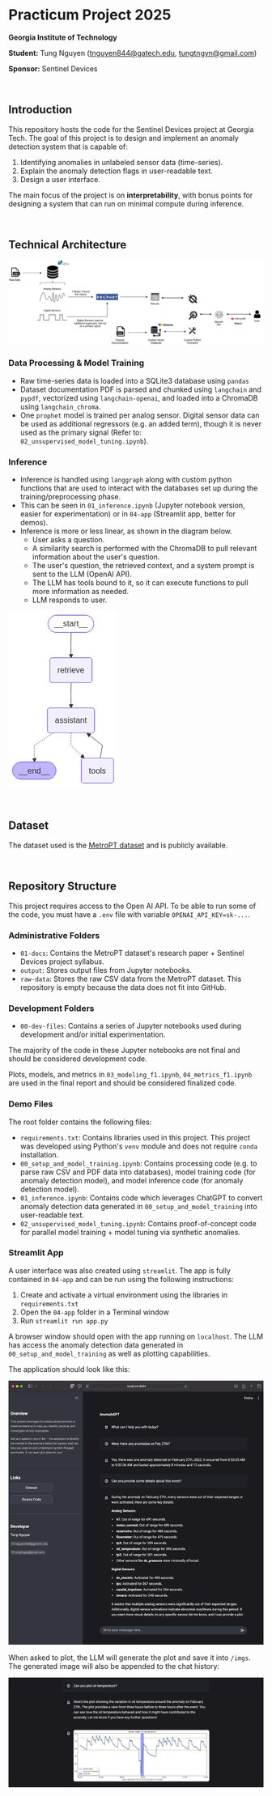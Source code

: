 # Practicum Project 2025
**Georgia Institute of Technology**

**Student:** Tung Nguyen (tnguyen844@gatech.edu, tungtngyn@gmail.com)

**Sponsor:** Sentinel Devices

<br>

## Introduction
This repository hosts the code for the Sentinel Devices project at Georgia Tech. The goal of this project is to design and implement an anomaly detection system that is capable of:

1. Identifying anomalies in unlabeled sensor data (time-series).
2. Explain the anomaly detection flags in user-readable text.
3. Design a user interface.

The main focus of the project is on **interpretability**, with bonus points for designing a system that can run on minimal compute during inference.

<br>

## Technical Architecture

![Technical Architecture Diagram](Diagram.jpg)

### Data Processing & Model Training
* Raw time-series data is loaded into a SQLite3 database using `pandas`
* Dataset documentation PDF is parsed and chunked using `langchain` and `pypdf`, vectorized using `langchain-openai`, and loaded into a ChromaDB using `langchain_chroma`.
* One `prophet` model is trained per analog sensor. Digital sensor data can be used as additional regressors (e.g. an added term), though it is never used as the primary signal (Refer to: `02_unsupervised_model_tuning.ipynb`).

### Inference
* Inference is handled using `langgraph` along with custom python functions that are used to interact with the databases set up during the training/preprocessing phase.
* This can be seen in `01_inference.ipynb` (Jupyter notebook version, easier for experimentation) or in `04-app` (Streamlit app, better for demos).
* Inference is more or less linear, as shown in the diagram below.
  * User asks a question.
  * A similarity search is performed with the ChromaDB to pull relevant information about the user's question.
  * The user's question, the retrieved context, and a system prompt is sent to the LLM (OpenAI API).
  * The LLM has tools bound to it, so it can execute functions to pull more information as needed.
  * LLM responds to user.

![Langgraph Diagram](Langgraph-Diagram.png)

<br>

## Dataset
The dataset used is the [MetroPT dataset](https://zenodo.org/records/6854240) and is publicly available.

<br>

## Repository Structure

This project requires access to the Open AI API. To be able to run some of the code, you must have a `.env` file with variable `OPENAI_API_KEY=sk-...`.

### Administrative Folders

* `01-docs`: Contains the MetroPT dataset's research paper + Sentinel Devices project syllabus.
* `output`: Stores output files from Jupyter notebooks.
* `raw-data`: Stores the raw CSV data from the MetroPT dataset. This repository is empty because the data does not fit into GitHub.

### Development Folders

* `00-dev-files`: Contains a series of Jupyter notebooks used during development and/or initial experimentation. 
 
The majority of the code in these Jupyter notebooks are not final and should be considered development code. 

Plots, models, and metrics in `03_modeling_f1.ipynb`, `04_metrics_f1.ipynb` are used in the final report and should be considered finalized code.

### Demo Files

The root folder contains the following files:

* `requirements.txt`: Contains libraries used in this project. This project was developed using Python's `venv` module and does not require `conda` installation.
* `00_setup_and_model_training.ipynb`: Contains processing code (e.g. to parse raw CSV and PDF data into databases), model training code (for anomaly detection model), and model inference code (for anomaly detection model).
* `01_inference.ipynb`: Contains code which leverages ChatGPT to convert anomaly detection data generated in `00_setup_and_model_training` into user-readable text.
* `02_unsupervised_model_tuning.ipynb`: Contains proof-of-concept code for parallel model training + model tuning via synthetic anomalies.  
  
### Streamlit App

A user interface was also created using `streamlit`. The app is fully contained in `04-app` and can be run using the following instructions:

1. Create and activate a virtual environment using the libraries in `requirements.txt`
2. Open the `04-app` folder in a Terminal window
3. Run `streamlit run app.py`

A browser window should open with the app running on `localhost`. The LLM has access the anomaly detection data generated in `00_setup_and_model_training` as well as plotting capabilities.

The application should look like this: 

![App Demo](04-app/imgs/App%20Demo.png)

When asked to plot, the LLM will generate the plot and save it into `/imgs`. The generated image will also be appended to the chat history:

![Plot Demo](04-app/imgs/Plot%20Demo.png)